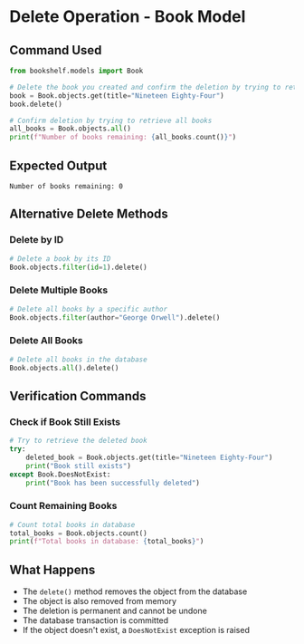# Delete Operation - Book Model

## Command Used
```python
from bookshelf.models import Book

# Delete the book you created and confirm the deletion by trying to retrieve all books again
book = Book.objects.get(title="Nineteen Eighty-Four")
book.delete()

# Confirm deletion by trying to retrieve all books
all_books = Book.objects.all()
print(f"Number of books remaining: {all_books.count()}")
```

## Expected Output
```
Number of books remaining: 0
```

## Alternative Delete Methods

### Delete by ID
```python
# Delete a book by its ID
Book.objects.filter(id=1).delete()
```

### Delete Multiple Books
```python
# Delete all books by a specific author
Book.objects.filter(author="George Orwell").delete()
```

### Delete All Books
```python
# Delete all books in the database
Book.objects.all().delete()
```

## Verification Commands

### Check if Book Still Exists
```python
# Try to retrieve the deleted book
try:
    deleted_book = Book.objects.get(title="Nineteen Eighty-Four")
    print("Book still exists")
except Book.DoesNotExist:
    print("Book has been successfully deleted")
```

### Count Remaining Books
```python
# Count total books in database
total_books = Book.objects.count()
print(f"Total books in database: {total_books}")
```

## What Happens
- The `delete()` method removes the object from the database
- The object is also removed from memory
- The deletion is permanent and cannot be undone
- The database transaction is committed
- If the object doesn't exist, a `DoesNotExist` exception is raised
